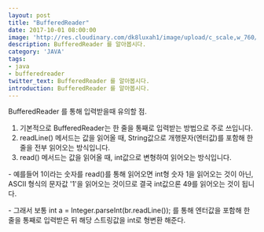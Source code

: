 ```yaml
---
layout: post
title: "BufferedReader"
date: 2017-10-01 08:00:00
image: 'http://res.cloudinary.com/dk8luxah1/image/upload/c_scale,w_760/v1502208952/coding.jpg'
description: BufferedReader 를 알아봅시다.
category: 'JAVA'
tags:
- java
- bufferedreader
twitter_text: BufferedReader 를 알아봅시다.
introduction: BufferedReader 를 알아봅시다.
---
```



BufferedReader 를 통해 입력받을때 유의할 점.<br/>
1. 기본적으로 BufferedReader는 한 줄을 통째로 입력받는 방법으로 주로 쓰입니다.
2. readLine() 메서드는 값을 읽어올 때, String값으로 개행문자(엔터값)를 포함해 한줄을 전부 읽어오는 방식입니다.
3. read() 메서드는 값을 읽어올 때, int값으로 변형하여 읽어오는 방식입니다.

&#45; 예를들어 1이라는 숫자를 read()를 통해 읽어오면 int형 숫자 1을 읽어오는 것이 아닌, ASCII 형식의 문자값 '1'을 읽어오는 것이므로 결국 int값으론 49를 읽어오는 것이 됩니다.

&#45; 그래서 보통 int a = Integer.parseInt(br.readLine()); 를 통해 엔터값을 포함해 한줄을 통째로 입력받은 뒤 해당 스트링값을 int로 형변환 해준다.